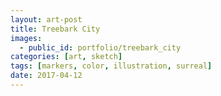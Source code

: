 ```yaml
---
layout: art-post
title: Treebark City
images:
  - public_id: portfolio/treebark_city
categories: [art, sketch]
tags: [markers, color, illustration, surreal]
date: 2017-04-12
---
```

